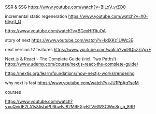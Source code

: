 SSR & SSG
https://www.youtube.com/watch?v=BILxV_vrZO0

incremental static regeneration
https://www.youtube.com/watch?v=X0-6lyxj1_Q

https://www.youtube.com/watch?v=BGexHR1tuOA


story of next
https://www.youtube.com/watch?v=kdXKz1UWc3E


next version 12 features
https://www.youtube.com/watch?v=lRQ5z7i7pxE


Next.js & React - The Complete Guide (incl. Two Paths!)
https://www.udemy.com/course/nextjs-react-the-complete-guide/

https://nextjs.org/learn/foundations/how-nextjs-works/rendering

why next is fast
https://www.youtube.com/watch?v=JU1PpAqTseM

courses

https://www.youtube.com/watch?v=uQeidE2LA1s&list=PL6bwFJ82M6FXjyBTVi6WSCWin8q_g_8RR
